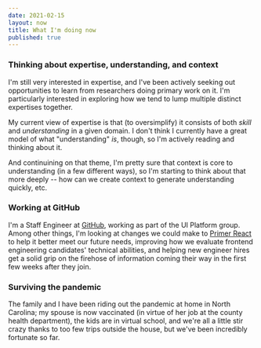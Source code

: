 ```yaml
---
date: 2021-02-15
layout: now
title: What I'm doing now
published: true
---
```


### Thinking about expertise, understanding, and context

I'm still very interested in expertise, and I've been actively seeking out opportunities to learn from researchers doing primary work on it. I'm particularly interested in exploring how we tend to lump multiple distinct expertises together.

My current view of expertise is that (to oversimplify) it consists of both _skill_ and _understanding_ in a given domain. I don't think I currently have a great model of what "understanding" _is_, though, so I'm actively reading and thinking about it.

And continuining on that theme, I'm pretty sure that context is core to understanding (in a few different ways), so I'm starting to think about that more deeply -- how can we create context to generate understanding quickly, etc.

### Working at GitHub

I'm a Staff Engineer at [GitHub](https://github.com/), working as part of the UI Platform group. Among other things, I'm looking at changes we could make to [Primer React](https://primer.style/components/) to help it better meet our future needs, improving how we evaluate frontend engineering candidates' technical abilities, and helping new engineer hires get a solid grip on the firehose of information coming their way in the first few weeks after they join.

### Surviving the pandemic

The family and I have been riding out the pandemic at home in North Carolina; my spouse is now vaccinated (in virtue of her job at the county health department), the kids are in virtual school, and we're all a little stir crazy thanks to too few trips outside the house, but we've been incredibly fortunate so far.

